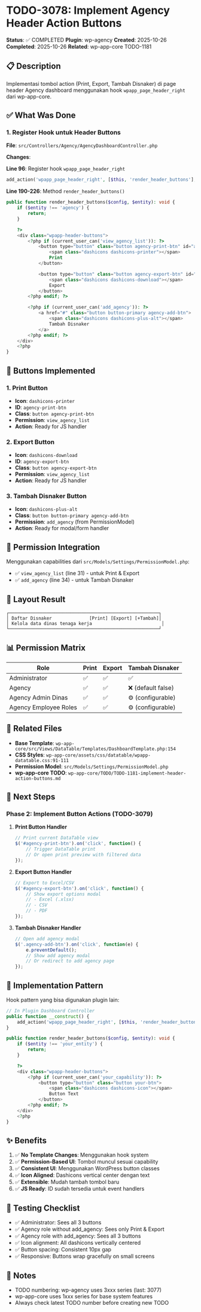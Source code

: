 # TODO-3078: Implement Agency Header Action Buttons

**Status**: ✅ COMPLETED
**Plugin**: wp-agency
**Created**: 2025-10-26
**Completed**: 2025-10-26
**Related**: wp-app-core TODO-1181

## 📋 Description

Implementasi tombol action (Print, Export, Tambah Disnaker) di page header Agency dashboard menggunakan hook `wpapp_page_header_right` dari wp-app-core.

## ✅ What Was Done

### 1. Register Hook untuk Header Buttons

**File**: `src/Controllers/Agency/AgencyDashboardController.php`

**Changes**:

**Line 96**: Register hook `wpapp_page_header_right`
```php
add_action('wpapp_page_header_right', [$this, 'render_header_buttons'], 10, 2);
```

**Line 190-226**: Method `render_header_buttons()`
```php
public function render_header_buttons($config, $entity): void {
    if ($entity !== 'agency') {
        return;
    }

    ?>
    <div class="wpapp-header-buttons">
        <?php if (current_user_can('view_agency_list')): ?>
            <button type="button" class="button agency-print-btn" id="agency-print-btn">
                <span class="dashicons dashicons-printer"></span>
                Print
            </button>

            <button type="button" class="button agency-export-btn" id="agency-export-btn">
                <span class="dashicons dashicons-download"></span>
                Export
            </button>
        <?php endif; ?>

        <?php if (current_user_can('add_agency')): ?>
            <a href="#" class="button button-primary agency-add-btn">
                <span class="dashicons dashicons-plus-alt"></span>
                Tambah Disnaker
            </a>
        <?php endif; ?>
    </div>
    <?php
}
```

## 🎯 Buttons Implemented

### 1. Print Button
- **Icon**: `dashicons-printer`
- **ID**: `agency-print-btn`
- **Class**: `button agency-print-btn`
- **Permission**: `view_agency_list`
- **Action**: Ready for JS handler

### 2. Export Button
- **Icon**: `dashicons-download`
- **ID**: `agency-export-btn`
- **Class**: `button agency-export-btn`
- **Permission**: `view_agency_list`
- **Action**: Ready for JS handler

### 3. Tambah Disnaker Button
- **Icon**: `dashicons-plus-alt`
- **Class**: `button button-primary agency-add-btn`
- **Permission**: `add_agency` (from PermissionModel)
- **Action**: Ready for modal/form handler

## 🔐 Permission Integration

Menggunakan capabilities dari `src/Models/Settings/PermissionModel.php`:

- ✅ `view_agency_list` (line 31) - untuk Print & Export
- ✅ `add_agency` (line 34) - untuk Tambah Disnaker

## 🎨 Layout Result

```
┌────────────────────────────────────────────────────────┐
│ Daftar Disnaker              [Print] [Export] [+Tambah]│
│ Kelola data dinas tenaga kerja                          │
└────────────────────────────────────────────────────────┘
```

## 📊 Permission Matrix

| Role | Print | Export | Tambah Disnaker |
|------|-------|--------|-----------------|
| Administrator | ✅ | ✅ | ✅ |
| Agency | ✅ | ✅ | ❌ (default false) |
| Agency Admin Dinas | ✅ | ✅ | ⚙️ (configurable) |
| Agency Employee Roles | ✅ | ✅ | ⚙️ (configurable) |

## 🔗 Related Files

- **Base Template**: `wp-app-core/src/Views/DataTable/Templates/DashboardTemplate.php:154`
- **CSS Styles**: `wp-app-core/assets/css/datatable/wpapp-datatable.css:91-111`
- **Permission Model**: `src/Models/Settings/PermissionModel.php`
- **wp-app-core TODO**: `wp-app-core/TODO/TODO-1181-implement-header-action-buttons.md`

## 🔄 Next Steps

### Phase 2: Implement Button Actions (TODO-3079)

1. **Print Button Handler**
   ```javascript
   // Print current DataTable view
   $('#agency-print-btn').on('click', function() {
       // Trigger DataTable print
       // Or open print preview with filtered data
   });
   ```

2. **Export Button Handler**
   ```javascript
   // Export to Excel/CSV
   $('#agency-export-btn').on('click', function() {
       // Show export options modal
       // - Excel (.xlsx)
       // - CSV
       // - PDF
   });
   ```

3. **Tambah Disnaker Handler**
   ```javascript
   // Open add agency modal
   $('.agency-add-btn').on('click', function(e) {
       e.preventDefault();
       // Show add agency modal
       // Or redirect to add agency page
   });
   ```

## 📝 Implementation Pattern

Hook pattern yang bisa digunakan plugin lain:

```php
// In Plugin Dashboard Controller
public function __construct() {
    add_action('wpapp_page_header_right', [$this, 'render_header_buttons'], 10, 2);
}

public function render_header_buttons($config, $entity): void {
    if ($entity !== 'your_entity') {
        return;
    }

    ?>
    <div class="wpapp-header-buttons">
        <?php if (current_user_can('your_capability')): ?>
            <button type="button" class="button your-btn">
                <span class="dashicons dashicons-icon"></span>
                Button Text
            </button>
        <?php endif; ?>
    </div>
    <?php
}
```

## ✨ Benefits

1. ✅ **No Template Changes**: Menggunakan hook system
2. ✅ **Permission-Based UI**: Tombol muncul sesuai capability
3. ✅ **Consistent UI**: Menggunakan WordPress button classes
4. ✅ **Icon Aligned**: Dashicons vertical center dengan text
5. ✅ **Extensible**: Mudah tambah tombol baru
6. ✅ **JS Ready**: ID sudah tersedia untuk event handlers

## 🎯 Testing Checklist

- ✅ Administrator: Sees all 3 buttons
- ✅ Agency role without add_agency: Sees only Print & Export
- ✅ Agency role with add_agency: Sees all 3 buttons
- ✅ Icon alignment: All dashicons vertically centered
- ✅ Button spacing: Consistent 10px gap
- ✅ Responsive: Buttons wrap gracefully on small screens

## 📌 Notes

- TODO numbering: wp-agency uses 3xxx series (last: 3077)
- wp-app-core uses 1xxx series for base system features
- Always check latest TODO number before creating new TODO
